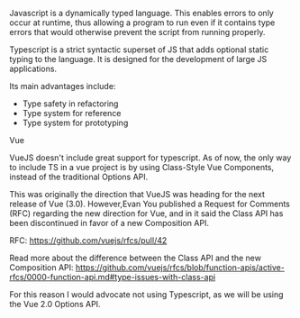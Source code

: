 Javascript is a dynamically typed language. This enables errors to only occur at runtime, thus allowing a program to run even if it contains type errors that would otherwise prevent the script from running properly. 

Typescript is a strict syntactic superset of JS that adds optional static typing to the language. It is designed for the development of large JS applications.

Its main advantages include:
* Type safety in refactoring
* Type system for reference
* Type system for prototyping

Vue 

VueJS doesn't include great support for typescript. As of now, the only way to include TS in a vue project is by using Class-Style Vue Components, instead of the traditional Options API. 

This was originally the direction that VueJS was heading for the next release of Vue (3.0). However,Evan You published a Request for Comments (RFC) regarding the new direction for Vue, and in it said the Class API has been discontinued in favor of a new Composition API. 

RFC: 
https://github.com/vuejs/rfcs/pull/42

Read more about the difference between the Class API and the new Composition API: 
https://github.com/vuejs/rfcs/blob/function-apis/active-rfcs/0000-function-api.md#type-issues-with-class-api


For this reason I would advocate not using Typescript, as we will be using the Vue 2.0 Options API.
